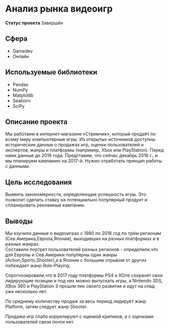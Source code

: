 # Анализ рынка видеоигр

**Статус проекта**
Завершён

## Сфера
* Gamedev
* Онлайн

## Используемые библиотеки
 
* Pandas
* NumPy
* Matplotlib
* Seaborn
* SciPy

## Описание проекта

Мы работаем в интернет-магазине «Стримчик», который продаёт по всему миру компьютерные игры.
Из открытых источников доступны исторические данные о продажах игр, оценки пользователей и экспертов, жанры и платформы (например, Xbox или PlayStation).
Перед нами данные до 2016 года. Представим, что сейчас декабрь 2016 г., и мы планируем кампанию на 2017-й. Нужно отработать принцип работы с данными. 

## Цель исследования

Выявить закономерности, определяющие успешность игры. Это позволит сделать ставку на потенциально популярный продукт и спланировать рекламные кампании.  

## Выводы  

Мы изучили данные о видеоиграх с 1980 по 2016 год по трём регионам (Сев.Америка,Европа,Япония), выходивших на разных платформах и в разных жанрах.  
Составили портрет пользователей разных регионов - определили,что для Европы и Сев.Америки популярны одни жанры (Action,Sports,Shooter),а в Японии с большим отрывом от других побеждает жанр Role-Playing.  

Спрогнозировали,что в 2017 году платформы PS4 и XOne сохранят свои лидирующие позиции и под них можно выпускать игры, а  Nintendo 3DS, XBox 360 и PlayStation 3  прошли пик своего развития и идут на спад уже несколько лет.  

По среднему количеству продаж за весь период лидирует жанр Platform, затем следует жанр Shooter.  

Продажи игр слабо коррелируют с оценкой критиков, а с оценками пользователей связи почти нет.
